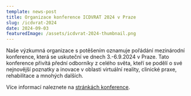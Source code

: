 ```yaml
---
template: news-post
title: Organizace konference ICDVRAT 2024 v Praze
slug: /icdvrat-2024
date: 2024-09-03
featuredImage: /assets/icdvrat-2024-thumbnail.png
---
```


Naše výzkumná organizace s potěšením oznamuje pořádání mezinárodní konference, která se uskuteční ve dnech 3.-6.9.2024 v Praze. Tato konference přivítá přední odborníky z celého světa, kteří se podělí o své nejnovější poznatky a inovace v oblasti virtuální reality, clinické praxe, rehabilitace a mnohých dalších. 

Více informací naleznete na [stránkách konference](https://icdvrat2024.lf3.cuni.cz/).


